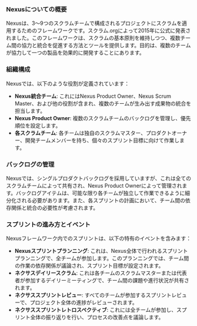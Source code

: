 ### Nexusについての概要

Nexusは、3〜9つのスクラムチームで構成されるプロジェクトにスクラムを適用するためのフレームワークです。スクラム.orgによって2015年に公式に発表されました。このフレームワークは、スクラムの基本原則を維持しつつ、複数チーム間の協力と統合を促進する方法とツールを提供します。目的は、複数のチームが協力して一つの製品を効果的に開発することにあります。

### 組織構成

Nexusでは、以下のような役割が定義されています：

- **Nexus統合チーム**: これにはNexus Product Owner、Nexus Scrum Master、および他の役割が含まれ、複数のチームが生み出す成果物の統合を担当します。
- **Nexus Product Owner**: 複数のスクラムチームのバックログを管理し、優先順位を設定します。
- **各スクラムチーム**: 各チームは独自のスクラムマスター、プロダクトオーナー、開発チームメンバーを持ち、個々のスプリント目標に向けて作業します。

### バックログの管理

Nexusでは、シングルプロダクトバックログを採用していますが、これは全てのスクラムチームによって共有され、Nexus Product Ownerによって管理されます。バックログアイテムは、可能な限り各チームが独立して作業できるように細分化される必要があります。また、各スプリントの計画において、チーム間の依存関係と統合の必要性が考慮されます。

### スプリントの進み方とイベント

Nexusフレームワーク内でのスプリントは、以下の特有のイベントを含みます：

- **Nexusスプリントプランニング**: これは、Nexus全体で行われるスプリントプランニングで、全チームが参加します。このプランニングでは、チーム間の作業の依存関係が議論され、スプリント目標が設定されます。
- **ネクサスデイリースクラム**: これは各チームのスクラムマスターまたは代表者が参加するデイリーミーティングで、チーム間の課題や進行状況が共有されます。
- **ネクサススプリントレビュー**: すべてのチームが参加するスプリントレビューで、プロジェクト全体の進捗がレビューされます。
- **ネクサススプリントレトロスペクティブ**: これには全チームが参加し、スプリント全体の振り返りを行い、プロセスの改善点を議論します。